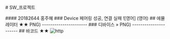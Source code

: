 <font class="papago-parent"><font class="papago-source" style="display:none;"># SW_Project
</font># SW_프로젝트</font><font class="papago-parent"><font class="papago-source" style="display:none;">
</font>




</font><font class="papago-parent"><font class="papago-source" style="display:none;">
</font>
</font><font class="papago-parent"><font class="papago-source" style="display:none;">#### 20182644 홍주혜
</font>#### 20182644 홍주혜</font><font class="papago-parent"><font class="papago-source" style="display:none;">
</font>
</font><font class="papago-parent"><font class="papago-source" style="display:none;">
</font>
</font><font class="papago-parent"><font class="papago-source" style="display:none;">### Device 페어링 성공, 연결 실패 
</font>### Device 페어링 성공, 연결 실패</font><font class="papago-parent"><font class="papago-source" style="display:none;">
</font>
</font><font class="papago-parent"><font class="papago-source" style="display:none;">![연결실패](https://user-images.githubusercontent.com/94774284/211575038-7c1a32d1-03f2-45df-842b-2a1def3cf2ce.png)
</font>![영어] (영어)</font><font class="papago-parent"><font class="papago-source" style="display:none;">
</font>
</font><font class="papago-parent"><font class="papago-source" style="display:none;">
</font>
</font><font class="papago-parent"><font class="papago-source" style="display:none;">
</font>
</font><font class="papago-parent"><font class="papago-source" style="display:none;">
</font>
</font><font class="papago-parent"><font class="papago-source" style="display:none;">### Emulator 연결
</font>## 에뮬레이터 ★★</font><font class="papago-parent"><font class="papago-source" style="display:none;">
</font>
</font><font class="papago-parent"><font class="papago-source" style="display:none;">![애뮬연결](https://user-images.githubusercontent.com/94774284/211569814-2a73bc7e-aee4-42ca-be2d-9003b9846981.</font>![https://user-images.githubusercontent.com/94774284/211569814-2a73bc7e-aee4-42ca-be2d-9003b9846981] (영어)</font><font class="papago-parent"><font class="papago-source" style="display:none;">PNG)
</font>PNG)</font><font class="papago-parent"><font class="papago-source" style="display:none;">
</font>
</font><font class="papago-parent"><font class="papago-source" style="display:none;">----------------------
</font>----------------------</font><font class="papago-parent"><font class="papago-source" style="display:none;">
</font>
</font><font class="papago-parent"><font class="papago-source" style="display:none;">
</font>
</font><font class="papago-parent"><font class="papago-source" style="display:none;">### Device 연결
</font>### 디바이스 »</font><font class="papago-parent"><font class="papago-source" style="display:none;">
</font>
</font><font class="papago-parent"><font class="papago-source" style="display:none;">![디바이스 연결](https://user-images.githubusercontent.com/94774284/211572312-ea7c9f64-d389-4c5a-8c45-0f437ffe7a67.</font>![ https://user-images.githubusercontent.com/94774284/211572312-ea7c9f64-d389-4c5a-8c45-0f437ffe7a67 ] 。</font><font class="papago-parent"><font class="papago-source" style="display:none;">PNG)
</font>PNG)</font><font class="papago-parent"><font class="papago-source" style="display:none;">
</font>
</font><font class="papago-parent"><font class="papago-source" style="display:none;">
</font>
</font><font class="papago-parent"><font class="papago-source" style="display:none;">
</font>
</font><font class="papago-parent"><font class="papago-source" style="display:none;">----------------------
</font>----------------------</font><font class="papago-parent"><font class="papago-source" style="display:none;">
</font>
</font><font class="papago-parent"><font class="papago-source" style="display:none;">### Barcode 인식
</font>## 바코드 ★★</font><font class="papago-parent"><font class="papago-source" style="display:none;">
</font>
</font><font class="papago-parent"><font class="papago-source" style="display:none;">![바코드](https://user-images.githubusercontent.com/94774284/211572465-852418f2-d570-4b69-8fb7-c4145929e648.jpg)
</font>![http](https://user-images.githubusercontent.com/94774284/211572465-852418f2-d570-4b69-8fb7-c4145929e648.jpg)</font>

